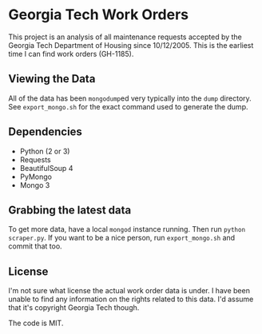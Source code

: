 # Georgia Tech Work Orders

This project is an analysis of all maintenance requests accepted by the Georgia Tech Department of Housing since 10/12/2005. This is the earliest time I can find work orders (GH-1185).

## Viewing the Data

All of the data has been `mongodump`ed very typically into the `dump` directory. See `export_mongo.sh` for the exact command used to generate the dump.

## Dependencies

* Python (2 or 3)
* Requests
* BeautifulSoup 4
* PyMongo
* Mongo 3

## Grabbing the latest data

To get more data, have a local `mongod` instance running. Then run `python scraper.py`. If you want to be a nice person, run `export_mongo.sh` and commit that too.

## License

I'm not sure what license the actual work order data is under. I have been unable to find any information on the rights related to this data. I'd assume that it's copyright Georgia Tech though.

The code is MIT.
